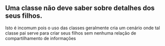 ## Uma classe não deve saber sobre detalhes dos seus filhos.

Isto é incomum pois o uso das classes geralmente cria um cenário
onde tal classe pai serve para criar seus filhos sem nenhuma
relação de compartilhamento de informações

